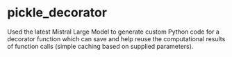 # pickle_decorator
Used the latest Mistral Large Model to generate custom Python code for a decorator function which can save and help reuse the computational results of function calls (simple caching based on supplied parameters).

